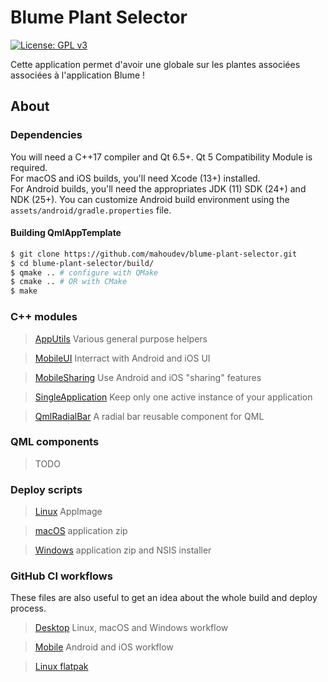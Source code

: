 # Blume Plant Selector

[![License: GPL v3](https://img.shields.io/badge/license-GPL%20v3-blue.svg?style=flat-square)](http://www.gnu.org/licenses/gpl-3.0)

Cette application permet d'avoir une globale sur les plantes associées associées à l'application Blume !

## About

### Dependencies

You will need a C++17 compiler and Qt 6.5+. Qt 5 Compatibility Module is required.  
For macOS and iOS builds, you'll need Xcode (13+) installed.  
For Android builds, you'll need the appropriates JDK (11) SDK (24+) and NDK (25+). You can customize Android build environment using the `assets/android/gradle.properties` file.  

#### Building QmlAppTemplate

```bash
$ git clone https://github.com/mahoudev/blume-plant-selector.git
$ cd blume-plant-selector/build/
$ qmake .. # configure with QMake
$ cmake .. # OR with CMake
$ make
```

### C++ modules

> [AppUtils](src/thirdparty/AppUtils/README.md) Various general purpose helpers

> [MobileUI](src/thirdparty/MobileUI/README.md) Interract with Android and iOS UI

> [MobileSharing](src/thirdparty/MobileSharing/README.md) Use Android and iOS "sharing" features

> [SingleApplication](src/thirdparty/SingleApplication/README.md) Keep only one active instance of your application

> [QmlRadialBar](src/thirdparty/QmlRadialBar/README.md) A radial bar reusable component for QML

### QML components

> TODO

### Deploy scripts

> [Linux](deploy_linux.sh) AppImage

> [macOS](deploy_macos.sh) application zip

> [Windows](deploy_windows.sh) application zip and NSIS installer

### GitHub CI workflows

These files are also useful to get an idea about the whole build and deploy process.

> [Desktop](.github/workflows/builds_desktop.yml) Linux, macOS and Windows workflow

> [Mobile](.github/workflows/builds_mobile.yml) Android and iOS workflow

> [Linux flatpak](.github/workflows/flatpak.yml)
